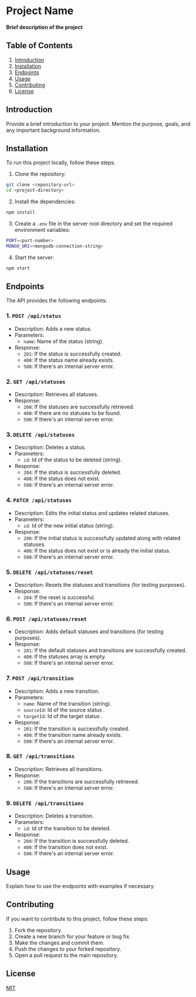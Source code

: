 # Project Name

**Brief description of the project**

## Table of Contents

1. [Introduction](#introduction)
2. [Installation](#installation)
3. [Endpoints](#endpoints)
4. [Usage](#usage)
5. [Contributing](#contributing)
6. [License](#license)

## Introduction

Provide a brief introduction to your project. Mention the purpose, goals, and any important background information.

## Installation

To run this project locally, follow these steps:

1. Clone the repository:

```bash
git clone <repository-url>
cd <project-directory>
```

2. Install the dependencies:

```bash
npm install
```

3. Create a `.env` file in the server root directory and set the required environment variables:

```bash
PORT=<port-number>
MONGO_URI=<mongodb-connection-string>
```

4. Start the server:

```bash
npm start
```

## Endpoints

The API provides the following endpoints:

### 1. `POST /api/status`

- Description: Adds a new status.
- Parameters:
  - `name`: Name of the status (string).
- Response:
  - `201`: If the status is successfully created.
  - `400`: If the status name already exists.
  - `500`: If there's an internal server error.

### 2. `GET /api/statuses`

- Description: Retrieves all statuses.
- Response:
  - `200`: If the statuses are successfully retrieved.
  - `400`: If there are no statuses to be found.
  - `500`: If there's an internal server error.

### 3. `DELETE /api/statuses`

- Description: Deletes a status.
- Parameters:
  - `id`: Id of the status to be deleted (string).
- Response:
  - `204`: If the status is successfully deleted.
  - `400`: If the status does not exist.
  - `500`: If there's an internal server error.

### 4. `PATCH /api/statuses`

- Description: Edits the initial status and updates related statuses.
- Parameters:
  - `id`: Id of the new initial status (string).
- Response:
  - `200`: If the initial status is successfully updated along with related statuses.
  - `400`: If the status does not exist or is already the initial status.
  - `500`: If there's an internal server error.

### 5. `DELETE /api/statuses/reset`

- Description: Resets the statuses and transitions (for testing purposes).
- Response:
  - `204`: If the reset is successful.
  - `500`: If there's an internal server error.

### 6. `POST /api/statuses/reset`

- Description: Adds default statuses and transitions (for testing purposes).
- Response:
  - `201`: If the default statuses and transitions are successfully created.
  - `400`: If the statuses array is empty.
  - `500`: If there's an internal server error.

### 7. `POST /api/transition`

- Description: Adds a new transition.
- Parameters:
  - `name`: Name of the transition (string).
  - `sourceId`: Id of the source status .
  - `targetId`: Id of the target status .
- Response:
  - `201`: If the transition is successfully created.
  - `400`: If the transition name already exists.
  - `500`: If there's an internal server error.

### 8. `GET /api/transitions`

- Description: Retrieves all transitions.
- Response:
  - `200`: If the transitions are successfully retrieved.
  - `500`: If there's an internal server error.

### 9. `DELETE /api/transitions`

- Description: Deletes a transition.
- Parameters:
  - `id`: Id of the transition to be deleted.
- Response:
  - `204`: If the transition is successfully deleted.
  - `400`: If the transition does not exist.
  - `500`: If there's an internal server error.

## Usage

Explain how to use the endpoints with examples if necessary.

## Contributing

If you want to contribute to this project, follow these steps:

1. Fork the repository.
2. Create a new branch for your feature or bug fix.
3. Make the changes and commit them.
4. Push the changes to your forked repository.
5. Open a pull request to the main repository.

## License

[MIT](https://choosealicense.com/licenses/mit/)

```

```
